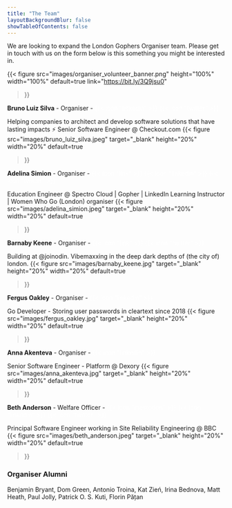 ```yaml
---
title: "The Team"
layoutBackgroundBlur: false
showTableOfContents: false
---
```


We are looking to expand the London Gophers Organiser team. Please get in touch with us on the form below is this something you might be interested in. 

{{< figure
src="images/organiser_volunteer_banner.png"
height="100%"
width="100%"
default=true
link="https://bit.ly/3Q9jsu0"
>}}

**Bruno Luiz Silva** - Organiser -
<a href="https://www.linkedin.com/in/brnluiz/" target="_blank" style="color: #ffffff; text-decoration: none;">{{< icon "linkedin" >}}</a>
<a href="https://twitter.com/brunoluiz" target="_blank" style="color: #ffffff; text-decoration: none;">{{< icon "twitter" >}}</a>

Helping companies to architect and develop software solutions that have lasting impacts ⚡️ Senior Software Engineer @ Checkout.com
{{< figure
src="images/bruno_luiz_silva.jpeg"
target="_blank"
height="20%"
width="20%"
default=true
>}}

**Adelina Simion** - Organiser -
<a href="https://linktr.ee/adelinasimion" target="_blank" style="color: #ffffff; text-decoration: none;">{{< icon "link" >}}</a>
<a href="https://uk.linkedin.com/in/adelina-simion" target="_blank" style="color: #ffffff; text-decoration: none;">{{< icon "linkedin" >}}</a>
<a href="https://twitter.com/classic_addetz" target="_blank" style="color: #ffffff; text-decoration: none;">{{< icon "twitter" >}}</a>

Education Engineer @ Spectro Cloud | Gopher | LinkedIn Learning Instructor | Women Who Go (London) organiser 
{{< figure
src="images/adelina_simion.jpeg"
target="_blank"
height="20%"
width="20%"
default=true
>}}

**Barnaby Keene** - Organiser -
<a href="https://www.southcla.ws/" target="_blank" style="color: #ffffff; text-decoration: none;">{{< icon "link" >}}</a>
<a href="https://twitter.com/Southclaws" target="_blank" style="color: #ffffff; text-decoration: none;">{{< icon "twitter" >}}</a>

Building at @joinodin. Vibemaxxing in the deep dark depths of (the city of) london.
{{< figure
src="images/barnaby_keene.jpg"
target="_blank"
height="20%"
width="20%"
default=true
>}}

**Fergus Oakley** - Organiser -
<a href="https://www.linkedin.com/in/fergus-oakley/" target="_blank" style="color: #ffffff; text-decoration: none;">{{< icon "linkedin" >}}</a>

Go Developer - Storing user passwords in cleartext since 2018
{{< figure
src="images/fergus_oakley.jpg"
target="_blank"
height="20%"
width="20%"
default=true
>}}

**Anna Akenteva** - Organiser -
<a href="https://www.linkedin.com/in/anna-akenteva/" target="_blank" style="color: #ffffff; text-decoration: none;">{{< icon "linkedin" >}}</a>

Senior Software Engineer - Platform @ Dexory
{{< figure
src="images/anna_akenteva.jpg"
target="_blank"
height="20%"
width="20%"
default=true
>}}

**Beth Anderson** - Welfare Officer - 
<a href="https://hachyderm.io/@betandr" target="_blank" style="color: #ffffff; text-decoration: none;">{{< icon "mastodon" >}}</a>
<a href="https://www.linkedin.com/in/betandr/" target="_blank" style="color: #ffffff; text-decoration: none;">{{< icon "linkedin" >}}</a>
<a href="https://twitter.com/betandr" target="_blank" style="color: #ffffff; text-decoration: none;">{{< icon "twitter" >}}</a>

Principal Software Engineer working in Site Reliability Engineering @ BBC
{{< figure
src="images/beth_anderson.jpeg"
target="_blank"
height="20%"
width="20%"
default=true
>}}

### Organiser Alumni

Benjamin Bryant, Dom Green, Antonio Troina, Kat Zień, Irina Bednova, Matt Heath, Paul Jolly, Patrick O. S. Kuti, Florin Pățan
